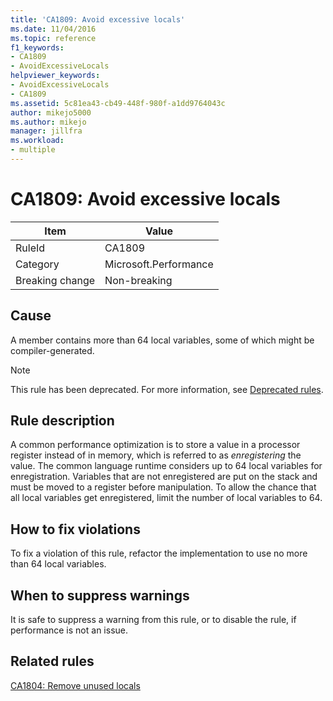 ```yaml
---
title: 'CA1809: Avoid excessive locals'
ms.date: 11/04/2016
ms.topic: reference
f1_keywords:
- CA1809
- AvoidExcessiveLocals
helpviewer_keywords:
- AvoidExcessiveLocals
- CA1809
ms.assetid: 5c81ea43-cb49-448f-980f-a1dd9764043c
author: mikejo5000
ms.author: mikejo
manager: jillfra
ms.workload:
- multiple
---
```

# CA1809: Avoid excessive locals

|Item|Value|
|-|-|
|RuleId|CA1809|
|Category|Microsoft.Performance|
|Breaking change|Non-breaking|

## Cause
A member contains more than 64 local variables, some of which might be compiler-generated.

> [!NOTE]
> This rule has been deprecated. For more information, see [Deprecated rules](fxcop-unported-deprecated-rules.md).

## Rule description
A common performance optimization is to store a value in a processor register instead of in memory, which is referred to as *enregistering* the value. The common language runtime considers up to 64 local variables for enregistration. Variables that are not enregistered are put on the stack and must be moved to a register before manipulation. To allow the chance that all local variables get enregistered, limit the number of local variables to 64.

## How to fix violations
To fix a violation of this rule, refactor the implementation to use no more than 64 local variables.

## When to suppress warnings
It is safe to suppress a warning from this rule, or to disable the rule, if performance is not an issue.

## Related rules
[CA1804: Remove unused locals](../code-quality/ca1804.md)
